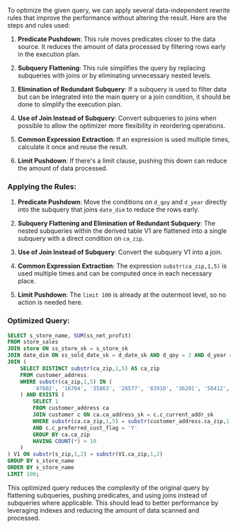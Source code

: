 To optimize the given query, we can apply several data-independent rewrite rules that improve the performance without altering the result. Here are the steps and rules used:

1. **Predicate Pushdown**: This rule moves predicates closer to the data source. It reduces the amount of data processed by filtering rows early in the execution plan.

2. **Subquery Flattening**: This rule simplifies the query by replacing subqueries with joins or by eliminating unnecessary nested levels.

3. **Elimination of Redundant Subquery**: If a subquery is used to filter data but can be integrated into the main query or a join condition, it should be done to simplify the execution plan.

4. **Use of Join Instead of Subquery**: Convert subqueries to joins when possible to allow the optimizer more flexibility in reordering operations.

5. **Common Expression Extraction**: If an expression is used multiple times, calculate it once and reuse the result.

6. **Limit Pushdown**: If there's a limit clause, pushing this down can reduce the amount of data processed.

### Applying the Rules:

1. **Predicate Pushdown**: Move the conditions on `d_qoy` and `d_year` directly into the subquery that joins `date_dim` to reduce the rows early.

2. **Subquery Flattening and Elimination of Redundant Subquery**: The nested subqueries within the derived table V1 are flattened into a single subquery with a direct condition on `ca_zip`.

3. **Use of Join Instead of Subquery**: Convert the subquery V1 into a join.

4. **Common Expression Extraction**: The expression `substr(ca_zip,1,5)` is used multiple times and can be computed once in each necessary place.

5. **Limit Pushdown**: The `limit 100` is already at the outermost level, so no action is needed here.

### Optimized Query:
```sql
SELECT s_store_name, SUM(ss_net_profit)
FROM store_sales
JOIN store ON ss_store_sk = s_store_sk
JOIN date_dim ON ss_sold_date_sk = d_date_sk AND d_qoy = 2 AND d_year = 1998
JOIN (
    SELECT DISTINCT substr(ca_zip,1,5) AS ca_zip
    FROM customer_address
    WHERE substr(ca_zip,1,5) IN (
        '47602', '16704', '35863', '28577', '83910', '36201', '58412', '48162', '28055', '41419', '80332', '38607', '77817', '24891', '16226', '18410', '21231', '59345', '13918', '51089', '20317', '17167', '54585', '67881', '78366', '47770', '18360', '51717', '73108', '14440', '21800', '89338', '45859', '65501', '34948', '25973', '73219', '25333', '17291', '10374', '18829', '60736', '82620', '41351', '52094', '19326', '25214', '54207', '40936', '21814', '79077', '25178', '75742', '77454', '30621', '89193', '27369', '41232', '48567', '83041', '71948', '37119', '68341', '14073', '16891', '62878', '49130', '19833', '24286', '27700', '40979', '50412', '81504', '94835', '84844', '71954', '39503', '57649', '18434', '24987', '12350', '86379', '27413', '44529', '98569', '16515', '27287', '24255', '21094', '16005', '56436', '91110', '68293', '56455', '54558', '10298', '83647', '32754', '27052', '51766', '19444', '13869', '45645', '94791', '57631', '20712', '37788', '41807', '46507', '21727', '71836', '81070', '50632', '88086', '63991', '20244', '31655', '51782', '29818', '63792', '68605', '94898', '36430', '57025', '20601', '82080', '33869', '22728', '35834', '29086', '92645', '98584', '98072', '11652', '78093', '57553', '43830', '71144', '53565', '18700', '90209', '71256', '38353', '54364', '28571', '96560', '57839', '56355', '50679', '45266', '84680', '34306', '34972', '48530', '30106', '15371', '92380', '84247', '92292', '68852', '13338', '34594', '82602', '70073', '98069', '85066', '47289', '11686', '98862', '26217', '47529', '63294', '51793', '35926', '24227', '14196', '24594', '32489', '99060', '49472', '43432', '49211', '14312', '88137', '47369', '56877', '20534', '81755', '15794', '12318', '21060', '73134', '41255', '63073', '81003', '73873', '66057', '51184', '51195', '45676', '92696', '70450', '90669', '98338', '25264', '38919', '59226', '58581', '60298', '17895', '19489', '52301', '80846', '95464', '68770', '51634', '19988', '18367', '18421', '11618', '67975', '25494', '41352', '95430', '15734', '62585', '97173', '33773', '10425', '75675', '53535', '17879', '41967', '12197', '67998', '79658', '59130', '72592', '14851', '43933', '68101', '50636', '25717', '71286', '24660', '58058', '72991', '95042', '15543', '33122', '69280', '11912', '59386', '27642', '65177', '17672', '33467', '64592', '36335', '54010', '18767', '63193', '42361', '49254', '33113', '33159', '36479', '59080', '11855', '81963', '31016', '49140', '29392', '41836', '32958', '53163', '13844', '73146', '23952', '65148', '93498', '14530', '46131', '58454', '13376', '13378', '83986', '12320', '17193', '59852', '46081', '98533', '52389', '13086', '68843', '31013', '13261', '60560', '13443', '45533', '83583', '11489', '58218', '19753', '22911', '25115', '86709', '27156', '32669', '13123', '51933', '39214', '41331', '66943', '14155', '69998', '49101', '70070', '35076', '14242', '73021', '59494', '15782', '29752', '37914', '74686', '83086', '34473', '15751', '81084', '49230', '91894', '60624', '17819', '28810', '63180', '56224', '39459', '55233', '75752', '43639', '55349', '86057', '62361', '50788', '31830', '58062', '18218', '85761', '60083', '45484', '21204', '90229', '70041', '41162', '35390', '16364', '39500', '68908', '26689', '52868', '81335', '40146', '11340', '61527', '61794', '71997', '30415', '59004', '29450', '58117', '69952', '33562', '83833', '27385', '61860', '96435', '48333', '23065', '32961', '84919', '61997', '99132', '22815', '56600', '68730', '48017', '95694', '32919', '88217', '27116', '28239', '58032', '18884', '16791', '21343', '97462', '18569', '75660', '15475'
    ) AND EXISTS (
        SELECT 1
        FROM customer_address ca
        JOIN customer c ON ca.ca_address_sk = c.c_current_addr_sk
        WHERE substr(ca.ca_zip,1,5) = substr(customer_address.ca_zip,1,5)
        AND c.c_preferred_cust_flag = 'Y'
        GROUP BY ca.ca_zip
        HAVING COUNT(*) > 10
    )
) V1 ON substr(s_zip,1,2) = substr(V1.ca_zip,1,2)
GROUP BY s_store_name
ORDER BY s_store_name
LIMIT 100;
```

This optimized query reduces the complexity of the original query by flattening subqueries, pushing predicates, and using joins instead of subqueries where applicable. This should lead to better performance by leveraging indexes and reducing the amount of data scanned and processed.